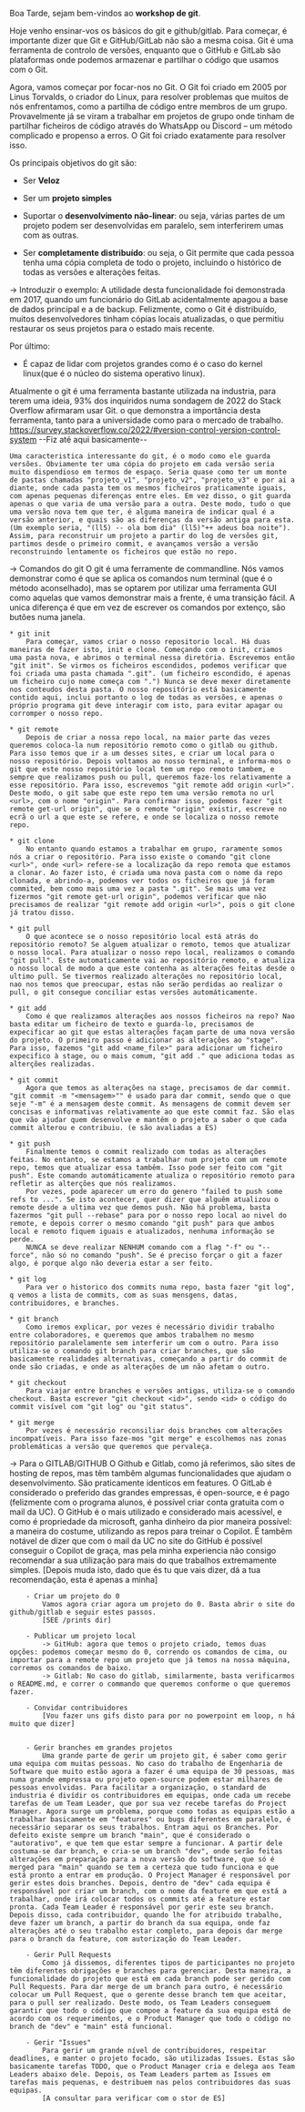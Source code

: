 Boa Tarde, sejam bem-vindos ao **workshop de git**.

Hoje venho ensinar-vos os básicos do git e github/gitlab. Para começar, é importante dizer que Git e GitHub/GitLab não são a mesma coisa. Git é uma ferramenta de controlo de versões, enquanto que o GitHub e GitLab são plataformas onde podemos armazenar e partilhar o código que usamos com o Git.

Agora, vamos começar por focar-nos no Git. 
O Git foi criado em 2005 por Linus Torvalds, o criador do Linux, para resolver problemas que muitos de nós enfrentamos, como a partilha de código entre membros de um grupo. Provavelmente já se viram a trabalhar em projetos de grupo onde tinham de partilhar ficheiros de código através do WhatsApp ou Discord – um método complicado e propenso a erros. O Git foi criado exatamente para resolver isso.

Os principais objetivos do git são:

- Ser **Veloz**

- Ser um **projeto simples**

- Suportar o **desenvolvimento não-linear**: ou seja, várias partes de um projeto podem ser desenvolvidas em paralelo, sem interferirem umas com as outras.

- Ser **completamente distribuído**: ou seja, o Git permite que cada pessoa tenha uma cópia completa de todo o projeto, incluindo o histórico de todas as versões e alterações feitas.

-> Introduzir o exemplo:
        A utilidade desta funcionalidade foi demonstrada em 2017, quando um funcionário do GitLab acidentalmente apagou a base de dados principal e a de backup. Felizmente, como o Git é distribuído, muitos desenvolvedores tinham cópias locais atualizadas, o que permitiu restaurar os seus projetos para o estado mais recente.

Por último:

- É capaz de lidar com projetos grandes como é o caso do kernel linux(que é o núcleo do sistema operativo linux).

Atualmente o git é uma ferramenta bastante utilizada na industria, para terem uma ideia, 93% dos inquiridos numa sondagem de 2022 do Stack Overflow afirmaram usar Git. o que demonstra a importância desta ferramenta, tanto para a universidade como para o mercado de trabalho.
<https://survey.stackoverflow.co/2022/#version-control-version-control-system>
--Fiz até aqui basicamente--

    Uma caracteristica interessante do git, é o modo como ele guarda versões. Obviamente ter uma cópia do projeto em cada versão seria muito dispendioso em termos de espaço. Seria quase como ter um monte de pastas chamadas "projeto_v1", "projeto_v2", "projeto_v3" e por ai a diante, onde cada pasta tem os mesmos ficheiros praticamente iguais, com apenas pequenas diferenças entre eles. Em vez disso, o git guarda apenas o que varia de uma versão para a outra. Deste modo, tudo o que uma versão nova tem que ter, é alguma maneira de indicar qual é a versão anterior, e quais são as diferenças da versão antiga para esta. (Um exemplo seria, "(ll5) -- ola bom dia" (ll5)"++ adeus boa noite"). Assim, para reconstruir um projeto a partir do log de versões git, partimos desde o primeiro commit, e avançamos versão a versão reconstruindo lentamente os ficheiros que estão no repo.


-> Comandos do git
	O git é uma ferramente de commandline. Nós vamos demonstrar como é que se aplica os comandos num terminal (que é o método aconselhado), mas se optarem por utilizar uma ferramenta GUI como aquelas que vamos demonstrar mais a frente, é uma transição fácil. A unica diferença é que em vez de escrever os comandos por extenço, são butões numa janela.

	* git init
		Para começar, vamos criar o nosso repositorio local. Há duas maneiras de fazer isto, init e clone. Começando com o init, criamos uma pasta nova, e abrimos o terminal nessa diretória. Escrevemos então "git init". Se virmos os ficheiros escondidos, podemos verificar que foi criada uma pasta chamada ".git". (um ficheiro escondido, é apenas um ficheiro cujo nome começa com ".") Nunca se deve mexer diretamente nos conteudos desta pasta. O nosso repositório está basicamente contido aqui, inclui portanto o log de todas as versões, e apenas o próprio programa git deve interagir com isto, para evitar apagar ou corromper o nosso repo.

	* git remote
		Depois de criar a nossa repo local, na maior parte das vezes queremos coloca-la num repositório remoto como o gitlab ou github. Para isso temos que ir a um desses sites, e criar um local para o nosso repositório. Depois voltamos ao nosso terminal, e informa-mos o git que este nosso repositório local tem um repo remoto tambem, e sempre que realizamos push ou pull, queremos faze-los relativamente a esse repositório. Para isso, escrevemos "git remote add origin <url>". Deste modo, o git sabe que este repo tem uma versão remota no url <url>, com o nome "origin". Para confirmar isso, podemos fazer "git remote get-url origin", que se o remote "origin" existir, escreve no ecrã o url a que este se refere, e onde se localiza o nosso remote repo.

	* git clone
		No entanto quando estamos a trabalhar em grupo, raramente somos nós a criar o repositório. Para isso existe o comando "git clone <url>", onde <url> refere-se a localização da repo remota que estamos a clonar. Ao fazer isto, é criada uma nova pasta com o nome da repo clonada, e abrindo-a, podemos ver todos os ficheiros que já foram commited, bem como mais uma vez a pasta ".git". Se mais uma vez fizermos "git remote get-url origin", podemos verificar que não precisamos de realizar "git remote add origin <url>", pois o git clone já tratou disso.

	* git pull
		O que acontece se o nosso repositório local está atrás do repositório remoto? Se alguem atualizar o remoto, temos que atualizar o nosso local. Para atualizar o nosso repo local, realizamos o comando "git pull". Este automaticamente vai ao repositório remoto, e atualiza o nosso local de modo a que este contenha as alterações feitas desde o ultimo pull. Se tivermos realizado alterações no repositório local, nao nos temos que preocupar, estas não serão perdidas ao realizar o pull, o git consegue conciliar estas versões automáticamente.

	* git add
		Como é que realizamos alterações aos nossos ficheiros na repo? Nao basta editar um ficheiro de texto e guarda-lo, precisamos de expecificar ao git que estas alterações façam parte de uma nova versão do projeto. O primeiro passo é adicionar as alterações ao "stage". Para isso, fazemos "git add <name_file>" para adicionar um ficheiro expecifico à stage, ou o mais comum, "git add ." que adiciona todas as alterções realizadas.
	
	* git commit
		Agora que temos as alterações na stage, precisamos de dar commit. "git commit -m "<mensagem>"" é usado para dar commit, sendo que o que seje "-m" é a mensagem deste commit. As mensagens de commit devem ser concisas e informativas relativamente ao que este commit faz. São elas que vão ajudar quem desenvolve e mantêm o projeto a saber o que cada commit alterou e contribuiu. (e são avaliadas a ES)

	* git push
		Finalmente temos o commit realizado com todas as alterações feitas. No entanto, se estamos a trabalhar num projeto com um remote repo, temos que atualizar essa tambêm. Isso pode ser feito com "git push". Este comando automáticamente atualiza o repositório remoto para refletir as alterções que nós realizamos.
		Por vezes, pode aparecer um erro do genero "failed to push some refs to ...". Se isto acontecer, quer dizer que alguêm atualizou o remote desde a ultima vez que demos push. Não há problema, basta fazermos "git pull --rebase" para por o nosso repo local ao nivel do remote, e depois correr o mesmo comando "git push" para que ambos local e remoto fiquem iguais e atualizados, nenhuma informação se perde.
		NUNCA se deve realizar NENHUM comando com a flag "-f" ou "--force", não só no comando "push". Se é preciso forçar o git a fazer algo, é porque algo não deveria estar a ser feito.
	
	* git log
		Para ver o historico dos commits numa repo, basta fazer "git log", q vemos a lista de commits, com as suas mensgens, datas, contribuidores, e branches.
	
	* git branch
		Como iremos explicar, por vezes é necessário dividir trabalho entre colaboradores, e queremos que ambos trabalhem no mesmo repositório paralelamente sem interferir um com o outro. Para isso utiliza-se o comando git branch para criar branches, que são basicamente realidades alternativas, começando a partir do commit de onde são criadas, e onde as alterações de um não afetam o outro.
	
	* git checkout
		Para viajar entre branches e versões antigas, utiliza-se o comando checkout. Basta escrever "git checkout <id>", sendo <id> o código do commit visível com "git log" ou "git status".
    
    * git merge
        Por vezes é necessário reconsiliar dois branches com alterações incompatíveis. Para isso faze-mos "git merge" e escolhemos nas zonas problemáticas a versão que queremos que pervaleça.




-> Para o GITLAB/GITHUB
	O Github e Gitlab, como já referimos, são sites de hosting de repos, mas têm tambêm algumas funcionalidades que ajudam o desenvolvimento. São praticamente identicos em features. O GitLab é considerado o preferido das grandes empressas, é open-source, e é pago (felizmente com o programa alunos, é possível criar conta gratuita com o mail da UC). O GitHub é o mais utilizado e considerado mais acessível, e como é propriedade da microsoft, ganha dinheiro da pior maneira possível: a maneira do costume, utilizando as repos para treinar o Copilot. É tambêm notável de dizer que com o mail da UC no site do GitHub é possível conseguir o Copilot de graça, mas pela minha experiencia não consigo recomendar a sua utilização para mais do que trabalhos extremamente simples. [Depois muda isto, dado que és tu que vais dizer, dá a tua recomendação, esta é apenas a minha]

		- Criar um projeto do 0
			Vamos agora criar agora um projeto do 0. Basta abrir o site do github/gitlab e seguir estes passos.
			[SEE /prints dir]

		- Publicar um projeto local
			-> GitHub: agora que temos o projeto criado, temos duas opções: podemos começar mesmo do 0, correndo os comandos de cima, ou importar para a remote repo um projeto que já temos na nossa máquina, corremos os comandos de baixo.
			-> Gitlab: No caso do gitlab, similarmente, basta verificarmos o README.md, e correr o commando que queremos conforme o que queremos fazer.

		- Convidar contribuidores
			[Vou fazer uns gifs disto para por no powerpoint em loop, n há muito que dizer]
		

		- Gerir branches em grandes projetos
			Uma grande parte de gerir um projeto git, é saber como gerir uma equipa com muitas pessoas. No caso do trabalho de Engenharia de Software que muito estão agora a fazer é uma equipa de 30 pessoas, mas numa grande empressa ou projeto open-source podem estar milhares de pessoas envolvidas. Para facilitar a organização, o standard de industria é divídir os contribuidores em equipas, onde cada um recebe tarefas de um Team Leader, que por sua vez recebe tarefas do Project Manager. Agora surge um problema, porque como todas as equipas estão a trabalhar basicamente em "features" ou bugs diferentes em paralelo, é necessário separar os seus trabalhos. Entram aqui os Branches. Por defeito existe sempre um branch "main", que é considerado o "autorativo", e que tem que estar sempre a funcionar. A partir dele costuma-se dar branch, e cria-se um branch "dev", onde serão feitas alterações em preparação para a nova versão do software, que só é merged para "main" quando se tem a certeza que tudo funciona e que está pronto a entrar em produção. O Project Manager é responsável por gerir estes dois branches. Depois, dentro de "dev" cada equipa é responsável por criar um branch, com o nome da feature em que está a trabalhar, onde irá colocar todos os commits até a feature estar pronta. Cada Team Leader é responsável por gerir este seu branch. Depois disso, cada contribuidor, quando lhe for atribuido trabalho, deve fazer um branch, a partir do branch da sua equipa, onde faz alterações até o seu trabalho estar completo, para depois dar merge para o branch da feature, com autorização do Team Leader.

        - Gerir Pull Requests
			Como já dissemos, diferentes tipos de participantes no projeto têm diferentes obrigações e branches para gerenciar. Desta maneira, a funcionalidade do projeto que está em cada branch pode ser gerido com Pull Requests. Para dar merge de um branch para outro, é necessário colocar um Pull Request, que o gerente desse branch tem que aceitar, para o pull ser realizado. Deste modo, os Team Leaders conseguem garantir que todo o código que compoe a feature da sua equipa está de acordo com os requerimentos, e o Product Manager que todo o código no branch de "dev" e "main" está funcional.

		- Gerir "Issues"
			Para gerir um grande nível de contribuidores, respeitar deadlines, e manter o projeto focado, são utilizadas Issues. Estas são basicamente tarefas TODO, que o Product Manager cria e delega aos Team Leaders abaixo dele. Depois, os Team Leaders partem as Issues em tarefas mais pequenas, e destribuem nas pelos contribuidores das suas equipas.
            [A consultar para verificar com o stor de ES]
